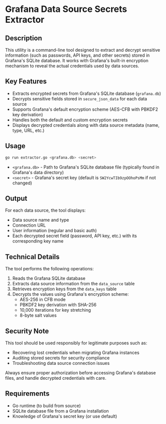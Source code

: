 # Grafana Data Source Secrets Extractor

## Description

This utility is a command-line tool designed to extract and decrypt sensitive information (such as passwords, API keys, and other secrets) stored in Grafana's SQLite database. It works with Grafana's built-in encryption mechanism to reveal the actual credentials used by data sources.

## Key Features

- Extracts encrypted secrets from Grafana's SQLite database (`grafana.db`)
- Decrypts sensitive fields stored in `secure_json_data` for each data source
- Supports Grafana's default encryption scheme (AES-CFB with PBKDF2 key derivation)
- Handles both the default and custom encryption secrets
- Displays decrypted credentials along with data source metadata (name, type, URL, etc.)

## Usage

```bash
go run extractor.go <grafana.db> <secret>
```

- `<grafana.db>` - Path to Grafana's SQLite database file (typically found in Grafana's data directory)
- `<secret>` - Grafana's secret key (default is `SW2YcwTIb9zpOOhoPsMm` if not changed)

## Output

For each data source, the tool displays:
- Data source name and type
- Connection URL
- User information (regular and basic auth)
- Each decrypted secret field (password, API key, etc.) with its corresponding key name

## Technical Details

The tool performs the following operations:
1. Reads the Grafana SQLite database
2. Extracts data source information from the `data_source` table
3. Retrieves encryption keys from the `data_keys` table
4. Decrypts the values using Grafana's encryption scheme:
   - AES-256 in CFB mode
   - PBKDF2 key derivation with SHA-256
   - 10,000 iterations for key stretching
   - 8-byte salt values

## Security Note

This tool should be used responsibly for legitimate purposes such as:
- Recovering lost credentials when migrating Grafana instances
- Auditing stored secrets for security compliance
- Troubleshooting data source connection issues

Always ensure proper authorization before accessing Grafana's database files, and handle decrypted credentials with care.

## Requirements

- Go runtime (to build from source)
- SQLite database file from a Grafana installation
- Knowledge of Grafana's secret key (or use default)
